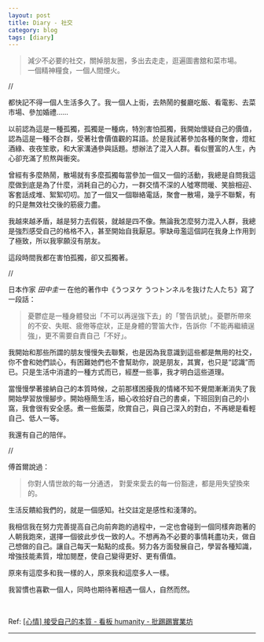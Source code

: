 ```yaml
---
layout: post
title: Diary - 社交
category: blog
tags: [diary]
---
```


> 減少不必要的社交，關掉朋友圈，多出去走走，逛遍圖書舘和菜市場。<br>
> 一個精神糧食，一個人間煙火。

//

都快記不得一個人生活多久了。我一個人上街，去熱鬧的餐廳吃飯、看電影、去菜市場、參加婚禮……

以前認為這是一種孤獨，孤獨是一種病，特別害怕孤獨，我開始懷疑自己的價值，認為這是一種不合群，受著社會價值觀的耳語。於是我試著參加各種的聚會，燈紅酒綠、夜夜笙歌，和大家溝通參與話題。想辦法了混入人群。看似豐富的人生，內心卻充滿了煎熬與衝突。

曾經有多麼熱鬧，散場就有多麼孤獨每當參加一個又一個的活動，我總是自問我這麼做到底是為了什麼，消耗自己的心力，一群交情不深的人噓寒問暖、笑臉相迎、客套話成堆、絮絮叨叨。加了一個又一個聯絡電話，聚會一散場，幾乎不聯繫，有的只是無效社交後的筋疲力盡。

我越來越矛盾，越是努力去假裝，就越是四不像。無論我怎麼努力混入人群，我總是強烈感受自己的格格不入，甚至開始自我厭惡。寧缺毋濫這個詞在我身上作用到了極致，所以我寧願沒有朋友。

這段時間我都在害怕孤獨，卻又孤獨著。

//

日本作家 *田中圭一* 在他的著作中《うつヌケ うつトンネルを抜けた人たち》寫了一段話：

> 憂鬱症是一種身體發出「不可以再逞強下去」的「警告訊號」。憂鬱所帶來的不安、失眠、疲倦等症狀，正是身體的警笛大作，告訴你「不能再繼續逞強」，更不需要自責自己「不好」。

我開始和那些所謂的朋友慢慢失去聯繫，也是因為我意識到這些都是無用的社交，你不會和她們談心，有困難她們也不會幫助你，說是朋友，其實，也只是“認識”而已。只是生活中消遣的一種方式而已，經歷一些事，我才明白這些道理。

當慢慢學著接納自己的本質時候，之前那樣困擾我的情緒不知不覺間漸漸消失了我開始學習放慢腳步。開始極簡生活，細心收拾好自己的書桌，下班回到自己的小窩，我會很有安全感。煮一些飯菜，欣賞自己，與自己深入的對白，不再總是看輕自己、低人一等。

我還有自己的陪伴。

//

傅首爾說過：

> 你對人情世故的每一分通透， 對愛來愛去的每一份豁達，都是用失望換來的。

生活反饋給我們的，就是一個感知。社交註定是感性和淺薄的。

我相信我在努力完善提高自己向前奔跑的過程中，一定也會碰到一個同樣奔跑著的人朝我跑來，選擇一個彼此步伐一致的人。不想再為不必要的事情耗盡功夫，做自己想做的自己。讓自己每天一點點的成長。努力各方面發展自己，學習各種知識，增強技能素質，增加閱歷，使自己變得更好、更有價值。

原來有這麼多和我一樣的人，原來我和這麼多人一樣。

我習慣也喜歡一個人，同時也期待著相遇一個人，自然而然。

<br>

Ref: [[心情] 接受自己的本質 - 看板 humanity - 批踢踢實業坊](https://www.ptt.cc/bbs/humanity/M.1526490365.A.63A.html)

---